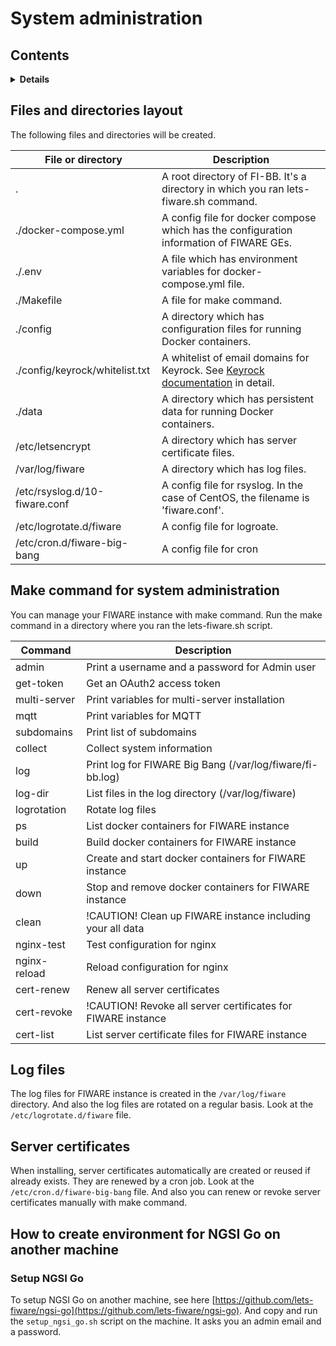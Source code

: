 # System administration

## Contents

<details>
<summary><strong>Details</strong></summary>

-   [Files and directories layout](#files-and-directories-layout)
-   [Make command for system administration](#make-command-for-system-administration)
-   [Log files](#log-files)
-   [Server certificates](#server-certificates)
-   [How to create environment for NGSI Go on another machine](#how-to-create-environment-for-ngsi-go-on-another-machine)
    -   [Setup NGSI Go](#setup-ngsi-go)

</details>

## Files and directories layout

The following files and directories will be created.

| File or directory              | Description                                                                                                                                                                                                  |
| ------------------------------ | ------------------------------------------------------------------------------------------------------------------------------------------------------------------------------------------------------------ |
| .                              | A root directory of FI-BB. It's a directory in which you ran lets-fiware.sh command.                                                                                                                         |
| ./docker-compose.yml           | A config file for docker compose which has the configuration information of FIWARE GEs.                                                                                                                      |
| ./.env                         | A file which has environment variables for docker-compose.yml file.                                                                                                                                          |
| ./Makefile                     | A file for make command.                                                                                                                                                                                     |
| ./config                       | A directory which has configuration files for running Docker containers.                                                                                                                                     |
| ./config/keyrock/whitelist.txt | A whitelist of email domains for Keyrock. See [Keyrock documentation](https://fiware-idm.readthedocs.io/en/latest/installation_and_administration_guide/configuration/index.html#email-filtering) in detail. |
| ./data                         | A directory which has persistent data for running Docker containers.                                                                                                                                         |
| /etc/letsencrypt               | A directory which has server certificate files.                                                                                                                                                              |
| /var/log/fiware                | A directory which has log files.                                                                                                                                                                             |
| /etc/rsyslog.d/10-fiware.conf  | A config file for rsyslog. In the case of CentOS, the filename is 'fiware.conf'.                                                                                                                             |
| /etc/logrotate.d/fiware        | A config file for logroate.                                                                                                                                                                                  |
| /etc/cron.d/fiware-big-bang    | A config file for cron                                                                                                                                                                                       |

## Make command for system administration

You can manage your FIWARE instance with make command. Run the make command in a directory where you ran
the lets-fiware.sh script.

| Command      | Description                                                  |
| ------------ | ------------------------------------------------------------ |
| admin        | Print a username and a password for Admin user               |
| get-token    | Get an OAuth2 access token                                   |
| multi-server | Print variables for multi-server installation                |
| mqtt         | Print variables for MQTT                                     |
| subdomains   | Print list of subdomains                                     |
| collect      | Collect system information                                   |
| log          | Print log for FIWARE Big Bang (/var/log/fiware/fi-bb.log)    |
| log-dir      | List files in the log directory (/var/log/fiware)            |
| logrotation  | Rotate log files                                             |
| ps           | List docker containers for FIWARE instance                   |
| build        | Build docker containers for FIWARE instance                  |
| up           | Create and start docker containers for FIWARE instance       |
| down         | Stop and remove docker containers for FIWARE instance        |
| clean        | !CAUTION! Clean up FIWARE instance including your all data   |
| nginx-test   | Test configuration for nginx                                 |
| nginx-reload | Reload configuration for nginx                               |
| cert-renew   | Renew all server certificates                                |
| cert-revoke  | !CAUTION! Revoke all server certificates for FIWARE instance |
| cert-list    | List server certificate files for FIWARE instance            |

## Log files

The log files for FIWARE instance is created in the `/var/log/fiware` directory.
And also the log files are rotated on a regular basis. Look at the `/etc/logrotate.d/fiware` file.

## Server certificates

When installing, server certificates automatically are created or reused if already exists.
They are renewed by a cron job. Look at the `/etc/cron.d/fiware-big-bang` file. And also you can
renew or revoke server certificates manually with make command.

## How to create environment for NGSI Go on another machine

### Setup NGSI Go

To setup NGSI Go on another machine, see here [https://github.com/lets-fiware/ngsi-go](https://github.com/lets-fiware/ngsi-go).
And copy and run the `setup_ngsi_go.sh` script on the machine. It asks you an admin email and a password.
